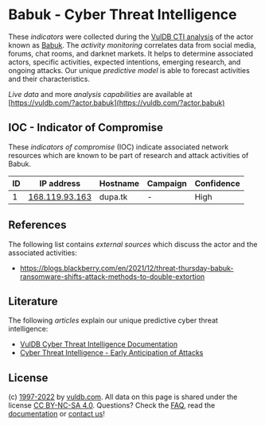 # Babuk - Cyber Threat Intelligence

These _indicators_ were collected during the [VulDB CTI analysis](https://vuldb.com/?kb.cti) of the actor known as [Babuk](https://vuldb.com/?actor.babuk). The _activity monitoring_ correlates data from social media, forums, chat rooms, and darknet markets. It helps to determine associated actors, specific activities, expected intentions, emerging research, and ongoing attacks. Our unique _predictive model_ is able to forecast activities and their characteristics.

_Live data_ and more _analysis capabilities_ are available at [https://vuldb.com/?actor.babuk](https://vuldb.com/?actor.babuk)

## IOC - Indicator of Compromise

These _indicators of compromise_ (IOC) indicate associated network resources which are known to be part of research and attack activities of Babuk.

ID | IP address | Hostname | Campaign | Confidence
-- | ---------- | -------- | -------- | ----------
1 | [168.119.93.163](https://vuldb.com/?ip.168.119.93.163) | dupa.tk | - | High

## References

The following list contains _external sources_ which discuss the actor and the associated activities:

* https://blogs.blackberry.com/en/2021/12/threat-thursday-babuk-ransomware-shifts-attack-methods-to-double-extortion

## Literature

The following _articles_ explain our unique predictive cyber threat intelligence:

* [VulDB Cyber Threat Intelligence Documentation](https://vuldb.com/?kb.cti)
* [Cyber Threat Intelligence - Early Anticipation of Attacks](https://www.scip.ch/en/?labs.20201022)

## License

(c) [1997-2022](https://vuldb.com/?kb.changelog) by [vuldb.com](https://vuldb.com/?kb.about). All data on this page is shared under the license [CC BY-NC-SA 4.0](https://creativecommons.org/licenses/by-nc-sa/4.0/). Questions? Check the [FAQ](https://vuldb.com/?kb.faq), read the [documentation](https://vuldb.com/?kb) or [contact us](https://vuldb.com/?contact)!
